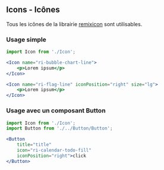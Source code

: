## Icons - Icônes

Tous les icônes de la librairie [remixicon](https://remixicon.com/) sont utilisables.

### Usage simple
```jsx
import Icon from './Icon';

<Icon name="ri-bubble-chart-line">
    <p>Lorem ipsum</p>
</Icon>
```

```jsx
<Icon name="ri-flag-line" iconPosition="right" size="lg">
    <p>Lorem ipsum</p>
</Icon>
```

### Usage avec un composant Button
```jsx
import Icon from './Icon';
import Button from './../Button/Button';

<Button
    title="title"
    icon="ri-calendar-todo-fill"
    iconPosition="right">click
</Button>
```


